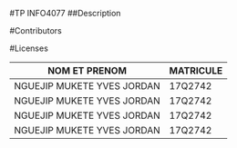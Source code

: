#TP INFO4077
##Description


#Contributors

#Licenses

NOM ET PRENOM |        MATRICULE
--------------|---------------------
NGUEJIP MUKETE YVES JORDAN | 17Q2742
NGUEJIP MUKETE YVES JORDAN | 17Q2742
NGUEJIP MUKETE YVES JORDAN | 17Q2742
NGUEJIP MUKETE YVES JORDAN | 17Q2742
